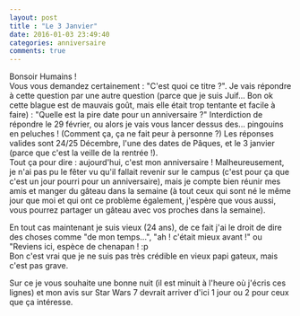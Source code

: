 ```yaml
---
layout: post
title : "Le 3 Janvier"
date: 2016-01-03 23:49:40
categories: anniversaire
comments: true
---
```

Bonsoir Humains !  
Vous vous demandez certainement : "C'est quoi ce titre ?". Je vais répondre à cette question par une autre question (parce que je suis Juif... Bon ok cette blague est de mauvais goût, mais elle était trop tentante et facile à faire) : "Quelle est la pire date pour un anniversaire ?" Interdiction de répondre le 29 février, ou alors je vais vous lancer dessus des... pingouins en peluches ! (Comment ça, ça ne fait peur à personne ?) Les réponses valides sont 24/25 Décembre, l'une des dates de Pâques, et le 3 janvier (parce que c'est la veille de la rentrée !).  
Tout ça pour dire : aujourd'hui, c'est mon anniversaire ! Malheureusement, je n'ai pas pu le fêter vu qu'il fallait revenir sur le campus (c'est pour ça que c'est un jour pourri pour un anniversaire), mais je compte bien réunir mes amis et manger du gâteau dans la semaine (à tout ceux qui sont né le même jour que moi et qui ont ce problème également, j'espère que vous aussi, vous pourrez partager un gâteau avec vos proches dans la semaine).

En tout cas maintenant je suis vieux (24 ans), de ce fait j'ai le droit de dire des choses comme "de mon temps...", "ah ! c'était mieux avant !" ou "Reviens ici, espèce de chenapan ! :p  
Bon c'est vrai que je ne suis pas très crédible en vieux papi gateux, mais c'est pas grave.

Sur ce je vous souhaite une bonne nuit (il est minuit à l'heure où j'écris ces lignes) et mon avis sur Star Wars 7 devrait arriver d'ici 1 jour ou 2 pour ceux que ça intéresse.